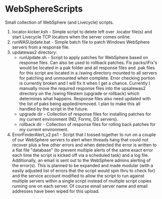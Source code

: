 # WebSphereScripts
Small collection of WebSphere (and Livecycle) scripts.

1) locator-kicker.ksh - Simple script to delete left over .locator file(s) and start Livecycle TCP locators when the server comes online.
2) runWASUpdate.bat - Simple batch file to patch Windows WebSphere servers from a response file.
3) updatewas2 directory:
   * runUpdate.sh - Script to apply patches for WebSphere based on response files. Can also be used to rollback patches. Fix packs/iFix's would be located in a pak folder and all response files and .pak files for this script are located in a /swing directory mounted to all servers for patching and unmounted when complete. Error checking portion is currently broken and I will fix it when I get a chance. Currently I manually move the required response files into the upsatewas2 directory on the /swing filestem (upgrade or rollback) which determines what happens. Response files also need updated with the list of paks being applied/removed. I plan to make this all handled by the script in the future.
   * upgrade dir - Collection of response files for installing patches for my current environment (ND, Forms, DS servers).
   * rollback dir - Collection of response files for rolling back patches for my current environment.
4) ErrorFinderAlert_v2.ps1 - Script that I tossed together to run on a couple of our WebSphere servers to alert when threads hang that could not recover plus a few other errors and when detected the error is written to a flat file "database" (to prevent multiple alerts of the same exact error each time the script is kicked off via a scheduled task) and a log file. Additionally, an email is sent out to the WebSphere admins alerting of the error(s). This is planned to be expanded and made modular (with a easily adjusted list of errors that the script would spin thru to check for) and the service account modified to allow the script to run against multiple servers within a single script instead of multiple script copies running one on each server. Of course email server name and email addresses have been wiped for this upload.
